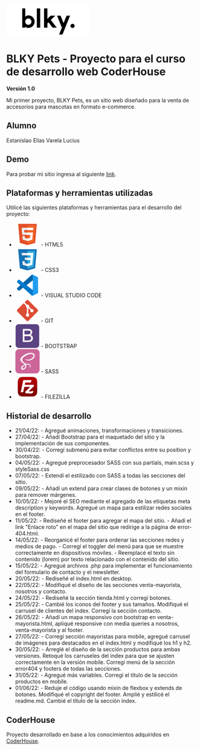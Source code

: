 <img src="images/LogoBLKYpng.png">

# BLKY Pets - Proyecto para el curso de desarrollo web CoderHouse
**Versión 1.0**

Mi primer proyecto, BLKY Pets, es un sitio web diseñado para la venta de accesorios para mascotas en formato e-commerce.

## Alumno

Estanislao Elías Varela Lucius

## Demo

Para probar mi sitio ingresa al siguiente [link](https://estanisevl.github.io/blkypets/).

## Plataformas y herramientas utilizadas

Utilicé las siguientes plataformas y herramientas para el desarrollo del proyecto:
* <img src="images/html.png"> - HTML5
* <img src="images/css.png"> - CSS3
* <img src="images/vscode.png"> - VISUAL STUDIO CODE
* <img src="images/git.png"> - GIT
* <img src="images/bootstrap.png"> - BOOTSTRAP
* <img src="images/sass.png"> - SASS
* <img src="images/filezilla.png"> - FILEZILLA

## Historial de desarrollo

* 21/04/22: - Agregué animaciones, transformaciones y transiciones.
* 27/04/22: - Añadí Bootstrap para el maquetado del sitio y la implementación de sus componentes.
* 30/04/22: - Corregí submenú para evitar conflictos entre su position y bootstrap.
* 04/05/22: - Agregué preprocesador SASS con sus partials, main.scss y styleSass.css
* 07/05/22: - Extendí el estilizado con SASS a todas las secciones del sitio.
* 09/05/22: - Añadí un extend para crear clases de botones y un mixin para remover márgenes.
* 10/05/22: - Mejoré el SEO mediante el agregado de las etiquetas meta description y keywords. Agregué un mapa para estilizar redes sociales en el footer.
* 11/05/22: - Rediseñé el footer para agregar el mapa del sitio.
            - Añadí el link "Enlace roto" en el mapa del sitio que redirige a la página de error-404.html.
* 14/05/22: - Reorganicé el footer para ordenar las secciones redes y medios de pago.
            - Corregí el toggler del menú para que se muestre correctamente en dispositivos móviles.
            - Reemplacé el texto sin contenido (lorem) por texto relacionado con el contenido del sitio.
* 15/05/22: - Agregué archivos .php para implementar el funcionamiento del formulario de contacto y el newsletter.
* 20/05/22: - Rediseñé el index.html en desktop.
* 22/05/22: - Modifiqué el diseño de las secciones venta-mayorista, nosotros y contacto.
* 24/05/22: - Rediseñé la sección tienda.html y corregí botones.
* 25/05/22: - Cambié los iconos del footer y sus tamaños. Modifiqué el      carrusel de clientes del index. Corregí la sección contacto.
* 26/05/22: - Añadí un mapa responsivo con bootstrap en venta-mayorista.html, apliqué responsive con media queries a nosotros, venta-mayorista y al footer.
* 27/05/22: - Corregí sección mayoristas para mobile, agregué carrusel de imágenes para destacados en el index.html y modifiqué los h1 y h2.
* 30/05/22: - Arreglé el diseño de la sección productos para ambas versiones. Retoqué los carruseles del index para que se ajusten correctamente en la versión mobile. Corregí menú de la sección error404 y footers de todas las secciones.
* 31/05/22: - Agregué más variables. Corregí el título de la sección productos en mobile.
* 01/06/22: - Reduje el código usando mixin de flexbox y extends de botones. Modifiqué el copyright del footer. Amplié y estilicé el readme.md. Cambié el título de la sección index.

## CoderHouse
Proyecto desarrollado en base a los conocimientos adquiridos en [CoderHouse](https://www.coderhouse.com/).
